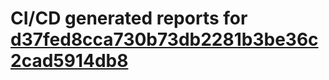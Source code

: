 # CI/CD generated reports for [d37fed8cca730b73db2281b3be36c2cad5914db8](https://github.com/hydephp/develop/commit/d37fed8cca730b73db2281b3be36c2cad5914db8)

